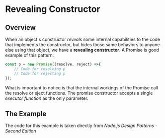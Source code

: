 # Revealing Constructor

## Overview
When an object's constructor _reveals_ some internal capabilities to the code that implements the constructor, but hides those same behaviors to anyone else using that object, we have a **revealing constructor**. A Promise is good example of this pattern:
``` javascript
const p = new Promise((resolve, reject) =>{
    // Code for resolving p
    // Code for rejecting p
});
```
What is important to notice is that the internal workings of the Promise call the resolve or eject functions. The promise constructor accepts a single *executor function* as the only parameter.

## The Example
The code for this example is taken directly from _Node.js Design Patterns - Second Edition_
